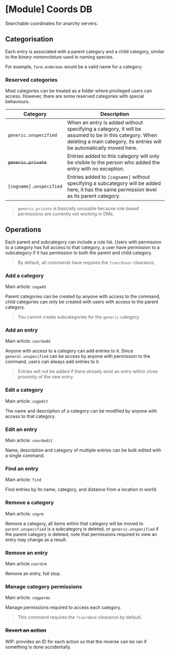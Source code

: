 # [Module] Coords DB

Searchable coordinates for anarchy servers.

## Categorisation

Each entry is associated with a parent category and a child category, similar to the *binary nomenclature* used in naming species.

For example, `farm.enderman` would be a valid name for a category.

### Reserved categories

Most categories can be treated as a folder where privileged users can access. However, there are some reserved categories with special behaviours.

|Category|Description|
|---|---|
|`generic.unspecified`|When an entry is added without specifying a category, it will be assumed to be in this category. When deleting a main category, its entries will be automatically moved here.|
|~~`generic.private`~~|Entries added to this category will only be visible to the person who added the entry with no exception.|
|`[cogname].unspecified`|Entries added to `[cogname]` without specifying a subcategory will be added here, it has the same permission level as its parent category.|

> `generic.private` is basically unusable because role based permissions are currently not working in DMs.

## Operations

Each parent and subcategory can include a rule list. Users with permission to a category has full access to that category, a user have permission to a subcategory if it has permission to both the parent and child category.

> By default, all commands have requires the `?coorduser` clearance.

### Add a category

Main article: `cogadd`

Parent categories can be created by anyone with access to the command, child categories can only be created with users with access to the parent category.

> You cannot create subcategories for the `generic` category.

### Add an entry

Main article: `coordadd`

Anyone with access to a category can add entries to it. Since `general.unspecified` can be access by anyone with permission to the command, users can always add entries to it.

> Entries will not be added if there already exist an entry within close proximity of the new entry.

### Edit a category

Main article: `cogedit`

The name and description of a category can be modified by anyone with access to that category.

### Edit an entry

Main article: `coordedit`

Name, description and category of multiple entries can be bulk edited with a single command.

### Find an entry

Main article: `find`

Find entries by its name, category, and distance from a location in world.

### Remove a category

Main article: `cogrm`

Remove a category, all items within that category will be moved to `parent.unspecified` is a subcategory is deleted, or `generic.unspecified` if the parent category is deleted, note that permissions required to view an entry may change as a result.

### Remove an entry

Main article `coordrm`

Remove an entry, full stop.

### Manage category permissions

Main article: `cogperms`

Manage permissions required to access each category.

> This command requires the `?coordmod` clearance by default.

### ~~Revert an action~~

WIP: provides an ID for each action so that the reverse can be ran if something is done accidentally.
